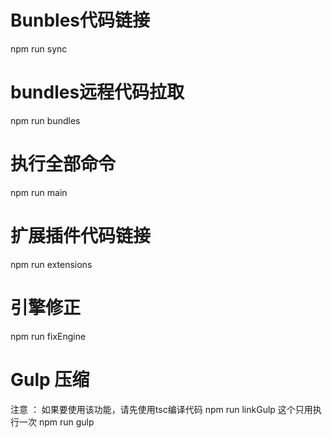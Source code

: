 # Bunbles代码链接
npm run sync

# bundles远程代码拉取
npm run bundles

# 执行全部命令
npm run main

# 扩展插件代码链接
npm run extensions

# 引擎修正
npm run fixEngine

# Gulp 压缩
注意 ： 如果要使用该功能，请先使用tsc编译代码
npm run linkGulp 这个只用执行一次
npm run gulp
